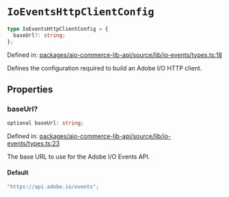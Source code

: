 # `IoEventsHttpClientConfig`

```ts
type IoEventsHttpClientConfig = {
  baseUrl?: string;
};
```

Defined in: [packages/aio-commerce-lib-api/source/lib/io-events/types.ts:18](https://github.com/adobe/aio-commerce-sdk/blob/8afcf118655e877df634d68e8df599d706c63cbc/packages/aio-commerce-lib-api/source/lib/io-events/types.ts#L18)

Defines the configuration required to build an Adobe I/O HTTP client.

## Properties

### baseUrl?

```ts
optional baseUrl: string;
```

Defined in: [packages/aio-commerce-lib-api/source/lib/io-events/types.ts:23](https://github.com/adobe/aio-commerce-sdk/blob/8afcf118655e877df634d68e8df599d706c63cbc/packages/aio-commerce-lib-api/source/lib/io-events/types.ts#L23)

The base URL to use for the Adobe I/O Events API.

#### Default

```ts
"https://api.adobe.io/events";
```
